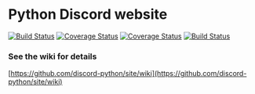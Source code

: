 # Python Discord website

[![Build Status](https://travis-ci.org/discord-python/site.svg?branch=master)](https://travis-ci.org/discord-python/site) [![Coverage Status](https://coveralls.io/repos/github/discord-python/site/badge.svg?branch=unit-testing)](https://coveralls.io/github/discord-python/site?branch=unit-testing)
[![Coverage Status](https://coveralls.io/repos/github/discord-python/site/badge.svg?branch=master)](https://coveralls.io/github/discord-python/site?branch=master) [![Build Status](https://travis-ci.org/discord-python/site.svg?branch=master)](https://travis-ci.org/discord-python/site)

### See the wiki for details

[https://github.com/discord-python/site/wiki](https://github.com/discord-python/site/wiki)
